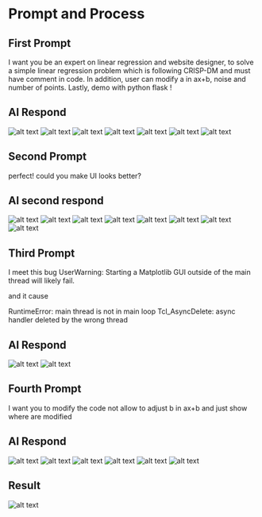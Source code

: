 # Prompt and Process

## First Prompt
I want you be an expert on linear regression and website designer, to solve a simple linear regression problem which is following CRISP-DM and must have comment in code. In addition, user can modify a in ax+b, noise and number of points. Lastly, demo with python flask !

## AI Respond
![alt text](process-pics/image.png)
![alt text](process-pics/image-1.png)
![alt text](process-pics/image-2.png)
![alt text](process-pics/image-3.png)
![alt text](process-pics/image-4.png)
![alt text](process-pics/image-5.png)
![alt text](process-pics/image-6.png)

## Second Prompt
perfect!
could you make UI looks better?

## AI second respond
![alt text](process-pics/image-7.png)
![alt text](process-pics/image-8.png)
![alt text](process-pics/image-9.png)
![alt text](process-pics/image-10.png)
![alt text](process-pics/image-11.png)
![alt text](process-pics/image-12.png)
![alt text](process-pics/image-13.png)
![alt text](process-pics/image-14.png)

## Third Prompt
I meet this bug 
UserWarning: Starting a Matplotlib GUI outside of the main thread will likely fail.

and it cause 

RuntimeError: main thread is not in main loop
Tcl_AsyncDelete: async handler deleted by the wrong thread

## AI Respond
![alt text](process-pics/image-15.png)
![alt text](process-pics/image-16.png)

## Fourth Prompt
I want you to modify the code not allow to adjust b in ax+b and just show where are modified

## AI Respond
![alt text](process-pics/image-17.png)
![alt text](process-pics/image-18.png)
![alt text](process-pics/image-19.png)
![alt text](process-pics/image-20.png)
![alt text](process-pics/image-21.png)
![alt text](process-pics/image-22.png)

## Result
![alt text](process-pics/result.png)
